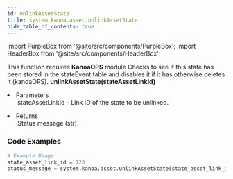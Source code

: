```yaml
---
id: unlinkAssetState
title: system.kanoa.asset.unlinkAssetState
hide_table_of_contents: true
---
```


import PurpleBox from '@site/src/components/PurpleBox';
import HeaderBox from '@site/src/components/HeaderBox';

<PurpleBox>This function requires <b>KanoaOPS</b> module</PurpleBox>
<HeaderBox header="Description">Checks to see if this state has been stored in the stateEvent table and disables it if it has otherwise deletes it (kanoaOPS).</HeaderBox>
<HeaderBox header="Syntax">
    <b>unlinkAssetState(stateAssetLinkId)</b>
    <li> Parameters <br />
        <ul>stateAssetLinkId - Link ID of the state to be unlinked.</ul>
    </li>
    <li> Returns <br />
        <ul>Status message (str).</ul>
    </li>
</HeaderBox>

### Code Examples

```python
# Example Usage:
state_asset_link_id = 123
status_message = system.kanoa.asset.unlinkAssetState(state_asset_link_id)
